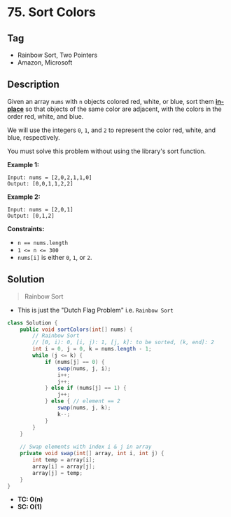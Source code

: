 # 75. Sort Colors

## Tag

- Rainbow Sort, Two Pointers
- Amazon, Microsoft

## Description

Given an array `nums` with `n` objects colored red, white, or blue, sort them **[in-place](https://en.wikipedia.org/wiki/In-place_algorithm)** so that objects of the same color are adjacent, with the colors in the order red, white, and blue.

We will use the integers `0`, `1`, and `2` to represent the color red, white, and blue, respectively.

You must solve this problem without using the library's sort function.

 

**Example 1:**

```
Input: nums = [2,0,2,1,1,0]
Output: [0,0,1,1,2,2]
```

**Example 2:**

```
Input: nums = [2,0,1]
Output: [0,1,2] 
```

**Constraints:**

- `n == nums.length`
- `1 <= n <= 300`
- `nums[i]` is either `0`, `1`, or `2`.



## Solution

> Rainbow Sort

- This is just the "Dutch Flag Problem" i.e. `Rainbow Sort`



```java
class Solution {
    public void sortColors(int[] nums) {
        // Rainbow Sort
        // [0, i): 0, [i, j): 1, [j, k]: to be sorted, (k, end]: 2
        int i = 0, j = 0, k = nums.length - 1;
        while (j <= k) {
            if (nums[j] == 0) {
                swap(nums, j, i);
                i++;
                j++;
            } else if (nums[j] == 1) {
                j++;
            } else { // element == 2
                swap(nums, j, k);
                k--;
            }
        }
    }
    
    // Swap elements with index i & j in array
    private void swap(int[] array, int i, int j) {
        int temp = array[i];
        array[i] = array[j];
        array[j] = temp;
    }
}
```

- **TC: O(n)**
- **SC: O(1)**